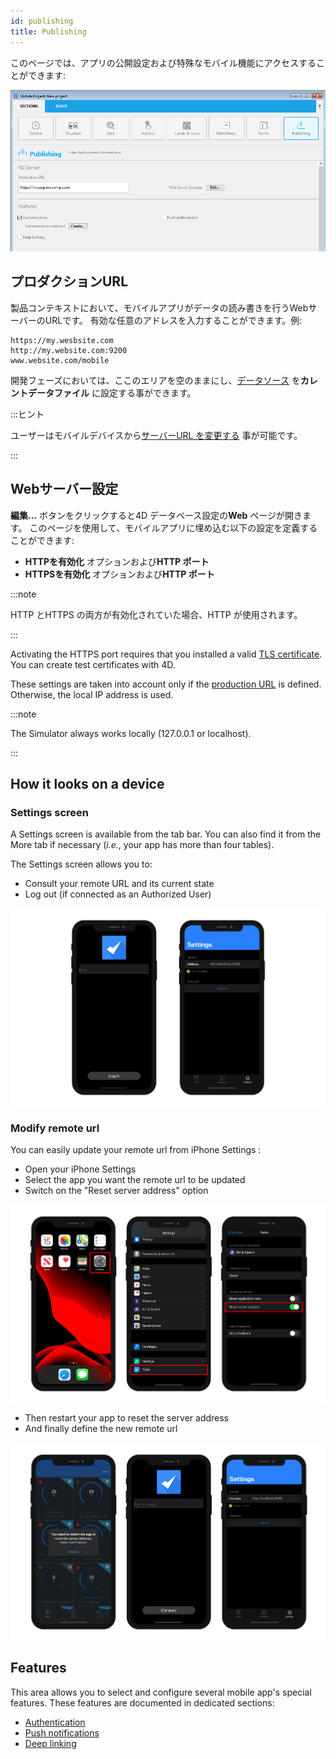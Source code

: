 ```yaml
---
id: publishing
title: Publishing
---
```


このページでは、アプリの公開設定および特殊なモバイル機能にアクセスすることができます:


![Publishing section](img/publishing.png)


## プロダクションURL

製品コンテキストにおいて、モバイルアプリがデータの読み書きを行うWebサーバーのURLです。 有効な任意のアドレスを入力することができます。例:

```
https://my.wesbsite.com
http://my.website.com:9200
www.website.com/mobile
```

開発フェーズにおいては、ここのエリアを空のままにし、[データソース](data.md) を**カレントデータファイル** に設定する事ができます。

:::ヒント

ユーザーはモバイルデバイスから[サーバーURL を変更する](#modify-remote-url) 事が可能です。

:::



## Webサーバー設定

**編集...** ボタンをクリックすると4D データベース設定の**Web** ページが開きます。 このページを使用して、モバイルアプリに埋め込む以下の設定を定義することができます:

- **HTTPを有効化** オプションおよび**HTTP ポート**
- **HTTPSを有効化** オプションおよび**HTTP ポート**

:::note

HTTP とHTTPS の両方が有効化されていた場合、HTTP が使用されます。

:::

Activating the HTTPS port requires that you installed a valid [TLS certificate](https://developer.4d.com/docs/en/Admin/tls.html). You can create test certificates with 4D.

These settings are taken into account only if the [production URL](#production-url) is defined. Otherwise, the local IP address is used.

:::note

The Simulator always works locally (127.0.0.1 or localhost).

:::

## How it looks on a device

### Settings screen

A Settings screen is available from the tab bar. You can also find it from the More tab if necessary (*i.e.*, your app has more than four tables).

The Settings screen allows you to:

* Consult your remote URL and its current state
* Log out (if connected as an Authorized User)

![Login & Settings screen](img/Login-Settings-screen-Publishing-section-4D-for-iOS.png)


### Modify remote url

You can easily update your remote url from iPhone Settings :

* Open your iPhone Settings
* Select the app you want the remote url to be updated
* Switch on the "Reset server address" option

![Reset remote url](img/Reset-remote-url.png)

* Then restart your app to reset the server address
* And finally define the new remote url

![Update remote url](img/Update-remote-url.png)


## Features

This area allows you to select and configure several mobile app's special features. These features are documented in dedicated sections:

- [Authentication](../special-features/authentication.md)
- [Push notifications](../special-features/push-notification.md)
- [Deep linking](../special-features/deep-linking)


